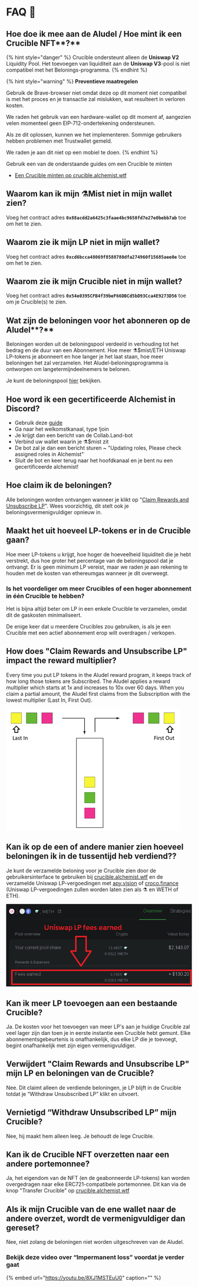 # FAQ 📖

## Hoe doe ik mee aan de Aludel / Hoe mint ik een Crucible NFT**?**

{% hint style="danger" %}
Crucible ondersteunt alleen de **Uniswap V2** Liquidity Pool. Het toevoegen van liquiditeit aan de **Uniswap V3**-pool is niet compatibel met het Belonings-programma.
{% endhint %}

{% hint style="warning" %}
**Preventieve maatregelen**

Gebruik de Brave-browser niet omdat deze op dit moment niet compatibel is met het proces en je transactie zal mislukken, wat resulteert in verloren kosten.

We raden het gebruik van een hardware-wallet op dit moment af, aangezien velen momenteel geen EIP-712-ondertekening ondersteunen.

Als ze dit oplossen, kunnen we het implementeren. Sommige gebruikers hebben problemen met Trustwallet gemeld.

We raden je aan dit niet op een mobiel te doen.
{% endhint %}

Gebruik een van de onderstaande guides om een Crucible te minten

* [Een Crucible minten op crucible.alchemist.wtf](https://github.com/alchemistcoin/knowledge-base/tree/2ce9a4bb08dbfd6a60c60194b178a061998205e8/crucible/guides-crucible.alchemist.wtf)

## Waarom kan ik mijn ⚗️Mist niet in mijn wallet zien?

Voeg het contract adres **`0x88acdd2a6425c3faae4bc9650fd7e27e0bebb7ab`** toe om het te zien.

## **Waarom zie ik mijn LP niet in mijn wallet?**

Voeg het contract adres **`0xcd6bcca48069f8588780dfa274960f15685aee0e`** toe om het te zien.

## Waarom zie ik mijn Crucible niet in mijn wallet?

Voeg het contract adres **`0x54e0395CFB4f39beF66DBCd5bD93Cca4E9273D56`** toe om je Crucible\(s\) te zien.

## Wat zijn de beloningen voor het abonneren op de Aludel**?**

Beloningen worden uit de beloningspool verdeeld in verhouding tot het bedrag en de duur van een Abonnement. Hoe meer ⚗️$mist/ETH Uniswap LP-tokens je abonneert en hoe langer je het laat staan, hoe meer beloningen het zal verzamelen. Het Aludel-beloningsprogramma is ontworpen om langetermijndeelnemers te belonen.

Je kunt de beloningspool [hier](https://etherscan.io/address/0x04108d6e9a51bec5170f8fd953a156cf754ba541) bekijken.

## Hoe word ik een gecertificeerde Alchemist in Discord?

* Gebruik deze [guide](how-to-become-a-certified-alchemist-on-discord.md)
* Ga naar het welkomstkanaal, type !join 
* Je krijgt dan een bericht van de Collab.Land-bot
* Verbind uw wallet waarin je ⚗️$mist zit
* De bot zal je dan een bericht sturen ~ "Updating roles, Please check assigned roles in Alchemist"
* Sluit de bot en keer terug naar het hoofdkanaal en je bent nu een gecertificeerde alchemist!

## Hoe claim ik de beloningen?

Alle beloningen worden ontvangen wanneer je klikt op "[Claim Rewards and Unsubscribe LP](guides-crucible.alchemist.wtf/claiming-rewards-and-unsubscribing-your-lp.md)". Wees voorzichtig, dit stelt ook je beloningsvermenigvuldiger opnieuw in.

## Maakt het uit hoeveel LP-tokens er in de Crucible gaan?

Hoe meer LP-tokens u krijgt, hoe hoger de hoeveelheid liquiditeit die je hebt verstrekt, dus hoe groter het percentage van de beloningspool dat je ontvangt. Er is geen minimum LP vereist, maar we raden je aan rekening te houden met de kosten van ethereumgas wanneer je dit overweegt.

### Is het voordeliger om meer Crucibles of een hoger abonnement in één Crucible te hebben?

Het is bijna altijd beter om LP in een enkele Crucible te verzamelen, omdat dit de gaskosten minimaliseert.

De enige keer dat u meerdere Crucibles zou gebruiken, is als je een Crucible met een actief abonnement erop wilt overdragen / verkopen.

## **How does "Claim Rewards and Unsubscribe LP" impact the reward multiplier?**

Every time you put LP tokens in the Aludel reward program, it keeps track of how long those tokens are Subscribed. The Aludel applies a reward multiplier which starts at 1x and increases to 10x over 60 days. When you claim a partial amount, the Aludel first claims from the Subscription with the lowest multiplier \(Last In, First Out\).

![](../.gitbook/assets/untitled%20%281%29.png)

## Kan ik op de een of andere manier zien hoeveel beloningen ik in de tussentijd heb verdiend?**?**

Je kunt de verzamelde beloning voor je Crucible zien door de gebruikersinterface te gebruiken bij [crucible.alchemist.wtf](https://crucible.alchemist.wtf/) en de verzamelde Uniswap LP-vergoedingen met [apy.vision](https://apy.vision/) of [croco.finance](https://croco.finance/dashboard/) \(Uniswap LP-vergoedingen zullen worden laten zien als ⚗️ en WETH of ETH\).

![croco.finance](../.gitbook/assets/untitled.png)

## Kan ik meer LP toevoegen aan een bestaande Crucible?

Ja. De kosten voor het toevoegen van meer LP's aan je huidige Crucible zal veel lager zijn dan toen je in eerste instantie een Crucible hebt gemunt. Elke abonnementsgebeurtenis is onafhankelijk, dus elke LP die je toevoegt, begint onafhankelijk met zijn eigen vermenigvuldiger.

## Verwijdert "Claim Rewards and Unsubscribe LP" mijn LP en beloningen van de Crucible?

Nee. Dit claimt alleen de verdiende beloningen, je LP blijft in de Crucible totdat je “Withdraw Unsubscribed LP” klikt en uitvoert.

## **Vernietigd “Withdraw Unsubscribed LP” mijn Crucible?**

Nee, hij maakt hem alleen leeg. Je behoudt de lege Crucible.

## Kan ik de Crucible NFT overzetten naar een andere portemonnee?

Ja, het eigendom van de NFT \(en de geabonneerde LP-tokens\) kan worden overgedragen naar elke ERC721-compatibele portemonnee. Dit kan via de knop "Transfer Crucible" op [crucible.alchemist.wtf](https://crucible.alchemist.wtf/)

## Als ik mijn Crucible van de ene wallet naar de andere overzet, wordt de vermenigvuldiger dan gereset?

Nee, niet zolang de beloningen niet worden uitgeschreven van de Aludel.

### Bekijk deze video over “Impermanent loss” voordat je verder gaat

{% embed url="https://youtu.be/8XJ1MSTEuU0" caption="" %}

